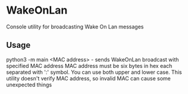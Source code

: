 WakeOnLan
=========

Console utility for broadcasting Wake On Lan messages

Usage
-----

python3 -m main \<MAC address\> - sends WakeOnLan broadcast with specified MAC address
MAC address must be six bytes in hex each separated with ':' symbol. You can use both upper and lower case.
This utility doesn't verify MAC address, so invalid MAC can cause some unexpected things
